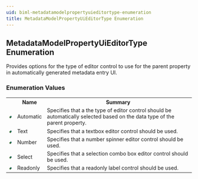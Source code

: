 ```yaml
---
uid: biml-metadatamodelpropertyuieditortype-enumeration
title: MetadataModelPropertyUiEditorType Enumeration
---
```


## MetadataModelPropertyUiEditorType Enumeration

<div class="LanguageSummary"><div class ="SummaryItem">Provides options for the type of editor control to use for the parent property in automatically generated metadata entry UI.</div></div>
<div class="EnumValueGroup">

### Enumeration Values

<table id="EnumValue" class="MemberList"><tbody><tr><th class="MemberTypeIconColumnHeader">&nbsp;</th><th class="MemberNameColumnHeader">Name</th><th class="MemberSummaryColumnHeader">Summary</th></tr><tr class="cd0"><td align="center" class="MemberTypeIcon"><img src="enumValue.png"></img></td><td class="MemberName">Automatic</td><td class="MemberSummary"><div class ="SummaryItem">Specifies that a the type of editor control should be automatically selected based on the data type of the parent property.</div></td></tr><tr class="cd1"><td align="center" class="MemberTypeIcon"><img src="enumValue.png"></img></td><td class="MemberName">Text</td><td class="MemberSummary"><div class ="SummaryItem">Specifies that a textbox editor control should be used.</div></td></tr><tr class="cd0"><td align="center" class="MemberTypeIcon"><img src="enumValue.png"></img></td><td class="MemberName">Number</td><td class="MemberSummary"><div class ="SummaryItem">Specifies that a number spinner editor control should be used.</div></td></tr><tr class="cd1"><td align="center" class="MemberTypeIcon"><img src="enumValue.png"></img></td><td class="MemberName">Select</td><td class="MemberSummary"><div class ="SummaryItem">Specifies that a selection combo box editor control should be used.</div></td></tr><tr class="cd0"><td align="center" class="MemberTypeIcon"><img src="enumValue.png"></img></td><td class="MemberName">Readonly</td><td class="MemberSummary"><div class ="SummaryItem">Specifies that a readonly label control should be used.</div></td></tr></tbody></table>
</div>
